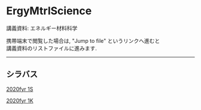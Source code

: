 # ErgyMtrlScience
講義資料: エネルギー材料科学

携帯端末で閲覧した場合は, "Jump to file" というリンクへ進むと  
講義資料のリストファイルに進みます.

---

## シラバス
[2020fyr 1S](https://syllabus.kosen-k.go.jp/Pages/PublicSyllabus?school_id=08&department_id=41&subject_id=0006&year=2015&lang=ja)

[2020fyr 1K](https://syllabus.kosen-k.go.jp/Pages/PublicSyllabus?school_id=08&department_id=42&subject_id=0001&year=2015&lang=ja)

